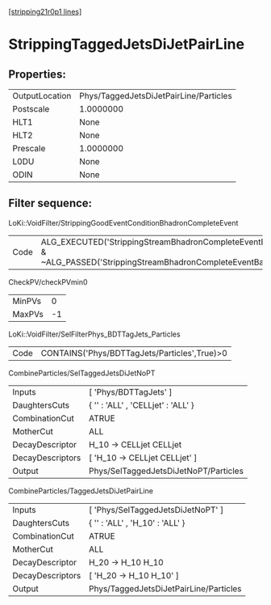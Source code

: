 [[stripping21r0p1 lines]](./stripping21r0p1-index)

# StrippingTaggedJetsDiJetPairLine

## Properties:

|                |                                        |
|----------------|----------------------------------------|
| OutputLocation | Phys/TaggedJetsDiJetPairLine/Particles |
| Postscale      | 1.0000000                              |
| HLT1           | None                                   |
| HLT2           | None                                   |
| Prescale       | 1.0000000                              |
| L0DU           | None                                   |
| ODIN           | None                                   |

## Filter sequence:

LoKi::VoidFilter/StrippingGoodEventConditionBhadronCompleteEvent

|      |                                                                                                                          |
|------|--------------------------------------------------------------------------------------------------------------------------|
| Code | ALG_EXECUTED('StrippingStreamBhadronCompleteEventBadEvent') & ~ALG_PASSED('StrippingStreamBhadronCompleteEventBadEvent') |

CheckPV/checkPVmin0

|        |     |
|--------|-----|
| MinPVs | 0   |
| MaxPVs | -1  |

LoKi::VoidFilter/SelFilterPhys_BDTTagJets_Particles

|      |                                               |
|------|-----------------------------------------------|
| Code | CONTAINS('Phys/BDTTagJets/Particles',True)\>0 |

CombineParticles/SelTaggedJetsDiJetNoPT

|                  |                                       |
|------------------|---------------------------------------|
| Inputs           | [ 'Phys/BDTTagJets' ]               |
| DaughtersCuts    | { '' : 'ALL' , 'CELLjet' : 'ALL' }    |
| CombinationCut   | ATRUE                                 |
| MotherCut        | ALL                                   |
| DecayDescriptor  | H_10 -\> CELLjet CELLjet              |
| DecayDescriptors | [ 'H_10 -\> CELLjet CELLjet' ]      |
| Output           | Phys/SelTaggedJetsDiJetNoPT/Particles |

CombineParticles/TaggedJetsDiJetPairLine

|                  |                                        |
|------------------|----------------------------------------|
| Inputs           | [ 'Phys/SelTaggedJetsDiJetNoPT' ]    |
| DaughtersCuts    | { '' : 'ALL' , 'H_10' : 'ALL' }        |
| CombinationCut   | ATRUE                                  |
| MotherCut        | ALL                                    |
| DecayDescriptor  | H_20 -\> H_10 H_10                     |
| DecayDescriptors | [ 'H_20 -\> H_10 H_10' ]             |
| Output           | Phys/TaggedJetsDiJetPairLine/Particles |
